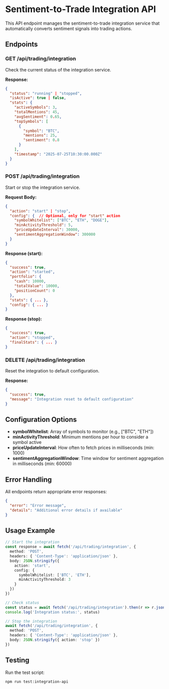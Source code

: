 # Sentiment-to-Trade Integration API

This API endpoint manages the sentiment-to-trade integration service that automatically converts sentiment signals into trading actions.

## Endpoints

### GET /api/trading/integration
Check the current status of the integration service.

**Response:**
```json
{
  "status": "running" | "stopped",
  "isActive": true | false,
  "stats": {
    "activeSymbols": 3,
    "totalMentions": 45,
    "avgSentiment": 0.65,
    "topSymbols": [
      {
        "symbol": "BTC",
        "mentions": 25,
        "sentiment": 0.8
      }
    ],
    "timestamp": "2025-07-25T10:30:00.000Z"
  }
}
```

### POST /api/trading/integration
Start or stop the integration service.

**Request Body:**
```json
{
  "action": "start" | "stop",
  "config": {  // Optional, only for "start" action
    "symbolWhitelist": ["BTC", "ETH", "DOGE"],
    "minActivityThreshold": 5,
    "priceUpdateInterval": 30000,
    "sentimentAggregationWindow": 300000
  }
}
```

**Response (start):**
```json
{
  "success": true,
  "action": "started",
  "portfolio": {
    "cash": 10000,
    "totalValue": 10000,
    "positionCount": 0
  },
  "stats": { ... },
  "config": { ... }
}
```

**Response (stop):**
```json
{
  "success": true,
  "action": "stopped",
  "finalStats": { ... }
}
```

### DELETE /api/trading/integration
Reset the integration to default configuration.

**Response:**
```json
{
  "success": true,
  "message": "Integration reset to default configuration"
}
```

## Configuration Options

- **symbolWhitelist**: Array of symbols to monitor (e.g., ["BTC", "ETH"])
- **minActivityThreshold**: Minimum mentions per hour to consider a symbol active
- **priceUpdateInterval**: How often to fetch prices in milliseconds (min: 1000)
- **sentimentAggregationWindow**: Time window for sentiment aggregation in milliseconds (min: 60000)

## Error Handling

All endpoints return appropriate error responses:

```json
{
  "error": "Error message",
  "details": "Additional error details if available"
}
```

## Usage Example

```typescript
// Start the integration
const response = await fetch('/api/trading/integration', {
  method: 'POST',
  headers: { 'Content-Type': 'application/json' },
  body: JSON.stringify({
    action: 'start',
    config: {
      symbolWhitelist: ['BTC', 'ETH'],
      minActivityThreshold: 3
    }
  })
})

// Check status
const status = await fetch('/api/trading/integration').then(r => r.json())
console.log('Integration status:', status)

// Stop the integration
await fetch('/api/trading/integration', {
  method: 'POST',
  headers: { 'Content-Type': 'application/json' },
  body: JSON.stringify({ action: 'stop' })
})
```

## Testing

Run the test script:
```bash
npm run test:integration-api
```